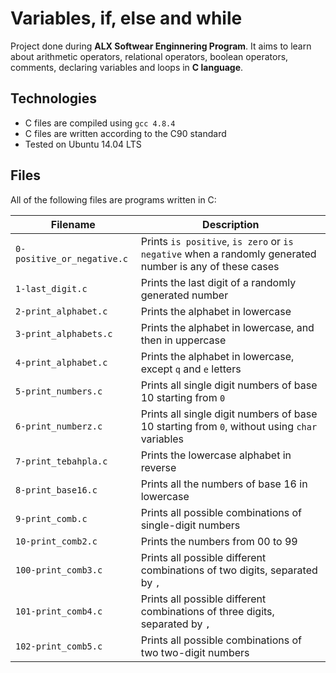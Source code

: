 # Variables, if, else and while

Project done during **ALX Softwear Enginnering Program**. It aims to learn about arithmetic operators, relational operators, boolean operators, comments, declaring variables and loops in **C language**.

## Technologies
* C files are compiled using `gcc 4.8.4`
* C files are written according to the C90 standard
* Tested on Ubuntu 14.04 LTS

## Files
All of the following files are programs written in C:

| Filename | Description |
| -------- | ----------- |
| `0-positive_or_negative.c` | Prints `is positive`, `is zero` or `is negative` when a randomly generated number is any of these cases |
| `1-last_digit.c` | Prints the last digit of a randomly generated number |
| `2-print_alphabet.c` | Prints the alphabet in lowercase |
| `3-print_alphabets.c` | Prints the alphabet in lowercase, and then in uppercase |
| `4-print_alphabet.c` | Prints the alphabet in lowercase, except `q` and `e` letters |
| `5-print_numbers.c` | Prints all single digit numbers of base 10 starting from `0` |
| `6-print_numberz.c` | Prints all single digit numbers of base 10 starting from `0`, without using `char` variables |
| `7-print_tebahpla.c` | Prints the lowercase alphabet in reverse |
| `8-print_base16.c` | Prints all the numbers of base 16 in lowercase |
| `9-print_comb.c` | Prints all possible combinations of single-digit numbers |
| `10-print_comb2.c` | Prints the numbers from 00 to 99 |
| `100-print_comb3.c` | Prints all possible different combinations of two digits, separated by `,` |
| `101-print_comb4.c` | Prints all possible different combinations of three digits, separated by `,` |
| `102-print_comb5.c` | Prints all possible combinations of two two-digit numbers |
